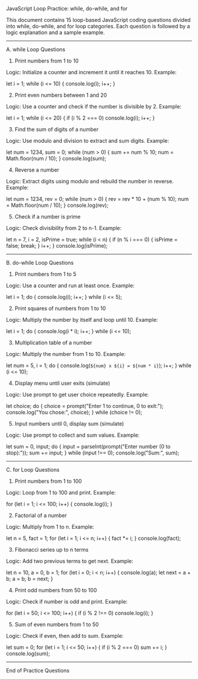 JavaScript Loop Practice: while, do-while, and for

This document contains 15 loop-based JavaScript coding questions divided into while, do-while, and for loop categories. Each question is followed by a logic explanation and a sample example.


---

A. while Loop Questions

1. Print numbers from 1 to 10

Logic: Initialize a counter and increment it until it reaches 10.
Example:

let i = 1;
while (i <= 10) {
    console.log(i);
    i++;
}

2. Print even numbers between 1 and 20

Logic: Use a counter and check if the number is divisible by 2.
Example:

let i = 1;
while (i <= 20) {
    if (i % 2 === 0) console.log(i);
    i++;
}

3. Find the sum of digits of a number

Logic: Use modulo and division to extract and sum digits.
Example:

let num = 1234, sum = 0;
while (num > 0) {
    sum += num % 10;
    num = Math.floor(num / 10);
}
console.log(sum);

4. Reverse a number

Logic: Extract digits using modulo and rebuild the number in reverse.
Example:

let num = 1234, rev = 0;
while (num > 0) {
    rev = rev * 10 + (num % 10);
    num = Math.floor(num / 10);
}
console.log(rev);

5. Check if a number is prime

Logic: Check divisibility from 2 to n-1.
Example:

let n = 7, i = 2, isPrime = true;
while (i < n) {
    if (n % i === 0) {
        isPrime = false;
        break;
    }
    i++;
}
console.log(isPrime);


---

B. do-while Loop Questions

1. Print numbers from 1 to 5

Logic: Use a counter and run at least once.
Example:

let i = 1;
do {
    console.log(i);
    i++;
} while (i <= 5);

2. Print squares of numbers from 1 to 10

Logic: Multiply the number by itself and loop until 10.
Example:

let i = 1;
do {
    console.log(i * i);
    i++;
} while (i <= 10);

3. Multiplication table of a number

Logic: Multiply the number from 1 to 10.
Example:

let num = 5, i = 1;
do {
    console.log(`${num} x ${i} = ${num * i}`);
    i++;
} while (i <= 10);

4. Display menu until user exits (simulate)

Logic: Use prompt to get user choice repeatedly.
Example:

let choice;
do {
    choice = prompt("Enter 1 to continue, 0 to exit:");
    console.log("You chose:", choice);
} while (choice != 0);

5. Input numbers until 0, display sum (simulate)

Logic: Use prompt to collect and sum values.
Example:

let sum = 0, input;
do {
    input = parseInt(prompt("Enter number (0 to stop):"));
    sum += input;
} while (input !== 0);
console.log("Sum:", sum);


---

C. for Loop Questions

1. Print numbers from 1 to 100

Logic: Loop from 1 to 100 and print.
Example:

for (let i = 1; i <= 100; i++) {
    console.log(i);
}

2. Factorial of a number

Logic: Multiply from 1 to n.
Example:

let n = 5, fact = 1;
for (let i = 1; i <= n; i++) {
    fact *= i;
}
console.log(fact);

3. Fibonacci series up to n terms

Logic: Add two previous terms to get next.
Example:

let n = 10, a = 0, b = 1;
for (let i = 0; i < n; i++) {
    console.log(a);
    let next = a + b;
    a = b;
    b = next;
}

4. Print odd numbers from 50 to 100

Logic: Check if number is odd and print.
Example:

for (let i = 50; i <= 100; i++) {
    if (i % 2 !== 0) console.log(i);
}

5. Sum of even numbers from 1 to 50

Logic: Check if even, then add to sum.
Example:

let sum = 0;
for (let i = 1; i <= 50; i++) {
    if (i % 2 === 0) sum += i;
}
console.log(sum);


---

End of Practice Questions

